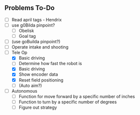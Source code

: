 
## Problems To-Do

- [ ] Read april tags - Hendrix
- [ ] use g0Bilda pinpoint?
    - [ ] Obelisk
    - [ ] Goal tag
- [ ] (use goBuilda pinpoint?)
- [ ] Operate intake and shooting
- [ ] Tele Op
  - [x] Basic driving
  - [ ] Determine how fast the robot is
  - [x] Basic driving
  - [x] Show encoder data
  - [x] Reset field positioning
  - [ ] (Auto aim?)
- [ ] Autonomous
    - [ ] Function for move forward by a specific number of inches
    - [ ] Function to turn by a specific number of degrees
    - [ ] Figure out strategy